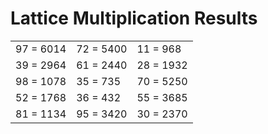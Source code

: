 # Lattice Multiplication Results

|   |   |   |
|---|---|---|
| 97 = 6014 | 72 = 5400 | 11 = 968 |
| 39 = 2964 | 61 = 2440 | 28 = 1932 |
| 98 = 1078 | 35 = 735 | 70 = 5250 |
| 52 = 1768 | 36 = 432 | 55 = 3685 |
| 81 = 1134 | 95 = 3420 | 30 = 2370 |
